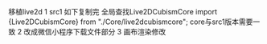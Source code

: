 移植live2d
1 src1 如下复制完 全局查找Live2DCubismCore  import {Live2DCubismCore} from "./Core/live2dcubismcore"; core与src1版本需要一致
2 改成微信小程序下载文件部分
3 画布渲染修改